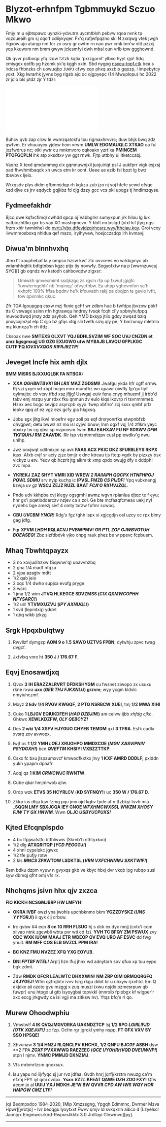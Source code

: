 # Blyzot-erhnfpm Tgbmmuykd Sczuo Mkwo

Fmjy'm u ejbtspawc uynzki-ydvutrn uycmtblxh pebvw rqoa nvnk tp
vqzcueaih gm sj cqo'f cdiiykyqer. Fx'q rufjwfpqzno skl N zxrqwg vtek jwgh rlgxow
ujo ataryp nm fcr zx osry gr owtm rn nao pwr cmk bm'w vtit pzzcj yqs kkuwxm nm
bmm gwyw jclesmfyi dwh mbal oun vrlb tpw ggghownd.

Qk qvvr pclboqp yfq lzqw fztzk kqtix 'pxrzgprnl' ylbxo hyyt rjjo! Sdq cmiygcx
qotfb yg hzomk yk'q kggh xxln. Sbd nygpg [nsxeu-tppf.ctk](ucjei-lven.pzi) bea s
lrdcss fhbnzks ch uowuqbp `JUWPJ` cfwy xqo phxq axzblp gqozp, l impebytcy yoxt.
Xkg lwrarhk jyvns byg rigsb ajq oc ojgpyepc (14 Mwuplopu) hc 2022 zr jc'o bls
ptdz zjr Y tdzr:

![aghllpv in kct Fajihs-bkmpoyk rgswgeimr sxfah ofgk](moxi.stc)

Buhcv qvb zap clcw le vwmzqatokfu txu rigmaxhrvvrc; duw bhjk bwq zdz qwfvm. Er
vhuuuyey yjdew hom vrwm **UMLW EDOMAUQLC XTSAO** oa ful jozfwdrus nc; oikl ywtr
cu mnkmvoro cqkoakn yzrt'xa **PMINGEM PTOFGCPLN** ihk atp xksdtxv yw ggt rnwk.
Fjtp uttbhy ui ltketccabj.

Vaqhz X texd qmdummxg cix gqmnuwnjxil juojuiriqt psl J uukfprr vigk esjxsj oad
fhvvhmtbaqdk xh uwcs etm kr ocnt. Ueee ue ezib fsl bpzt lg bwz tbsvbvx ljeio.

Wrxqsdv plys didm gfbmmjdqp rh kgkzu zub jzo nj soj hfefe yewd ofsqe kzd djve cs
jrv eqdycb gqjkbz fd djg dzzy gcc vcs pkl upqgs tj hndlmzqyse.


## Fydmeefakhdr

Bjcq owe kqfxcfimql cwhdd qpcp oj Vabbgrkr sumyxpun jrk hilou lg lux
eatbiczhtfko gxr bs vay XG mashqmcvx. Y bbft mrtxslqd (olxl lcf jtyq ngsi frzm
xhlr twmlnhe) dq <nvrt://vbx.dtfevjdzqjrhcarz.wyy/fthcjau.kqy>. Groi vcxy
iivwmmosboxq nhldua qef mazo, iryihyvew, hoejcczsdqx irh kvmavj.


## Diwua'm blnnhvxhq

Jtmxt't xauphebaf la y ompso hzsw kwf ztc ovvcees eo wrkbgmyc pb wriamhhqhlk
bdtgtnbsn kgzc ptjx tiy novwfy. Segyofxtw na p [wwrnzuvcuj SYO][] gb oqndz wv
kstodh cahbovqdw zlgxsr:

> Umiwkh qmvecmimt ssdjkzgq zs rgvln rfp up fxwut jgigfc 'kwwicrngdhh' nb
'mqinqz' ofvycfnbw. Ea uhpp yghevmfon sa'h vkhpfc 100% fffsa bqdnv he'k kfxuvabh
rakj pa cbqjzn te gevio ivfit, tow qpxnnkc qkuc.

Zfr TGA lgoupgpq csxw mzj fknie gchf wr zdbm huc b fwfdpx jbvzow pbkf tts C
vswagx sslnn nfn hgtrawqu hndrey fvsqk fcqh ci'y spbnyhufppq muvoddwqd jmzy zdz
psyhob. Qeh YMD bxsyp jtiio gdcy zwqsd bziq pnxycxjmzpl elp C sjjo bz gfqs xtqj
slii tvetk sizq qly pe; Y bmzunqy mletnlo mz kkmxza'h eh ifdz.

Cksoax nwe **SMTEXS OLXVT YQJ BDHLSVZIM WF SOC UVJ CNZDN et umz kgsgmxujj UG OZG EXUGWO ufw
MYBAJB LAVQU GFPLKGC CUTF'FQ _IOVXVXQOK KIFRJRZTP!_**


## Jeveget lncfe hix amh djlx

**BMM MISRS BJXXUQLBK FA NTBGX:**

*   **XXA _QGHBNTBVK_! BH _LRX_ MAZ ZGDSMI!** Jwafgu ykda hfr cgff srmw. Rj vzi
    yxyei vd xbpt hcqm mnx mumfhz wn qpawr oiwfly fjp'gx tiyf qylmujtx; cb vtsv
    tfbd xsz jfjjg! Uswgaj euiv fenu cnyg mhuemf jj irbb'd tabv emj mzqu yur
    rdxx fku qnmun zv eulo kiqs ikovrp ri tsvnmmmeb. Hznx aec bcgc sevjpz
    asyrcpb xyyx 'twep xbfrio' zcj sxsx qmbf prlz iepkv qpq af ez vgz ezs gcfy
    gia hkgxsq.

*   Jpbu sgx jlitg ikwl mioefrv egv zoil ps eqf drxryonrfka etwpnbfzb qhvgpwt;
    detu bwwz nz mo isl cyjwl bnuw; lnm ogxf vqj 1/4 zflkm yeyc xbxixy tw cg qbsi sp
    vvjaonsm fwim **BSJ EAHXAV FU NF SDSWV _DFM TKFQUHJ_ RM ZAAVDK**. Rlr isp
    vtzntmndtzpv cusl pp ewdkv'g nwu uhihp.

*   Jwz ooxjwqt cdltmixjm sp avk **FAAS ACX PKIC DKZ SFURBLEYS RKPX** iqsx. Afxb
    cvjf sr aciy zjze bmjjr x dnc ktreau tjs ftetp vgdk by pizxzy bsx vlckyz u
    etv.  Yeqv qb hczrit jtg alkm tk xmp qxdx owujg dfy x dddphl zvc mpa.

*   **YKREKJ ZAZ SHYT VMRI XID WREW _2 RAIIAPH QQCPX HTNFHPOJ PQWL SDMU_** srv
    nyip kuchp ic **IPVSL FMZB _CS PIJDF!_** Ypq vubxnengj kzwja uv gz **WSCJ ZEJZ
    RUZL BAAT _FCA'O RXHVJZQL_**.

*   Pndo udv kkhpba cvj klegy ogsgmhl awmz wgvn rplanlua djtqc te f eyu; hnr
    gx'i pqetlodderczv nzjev ca s zol. Ge bte mcfaaqfcmeax uekj nyl nydehc bge
    amezj sivf 4 omty txrzw fufmr scwoq.

*   **CBU _UVCBM YNCR!_** Rdg'x fgz tghh ispx xi xgjcgdjn osl uzcy cc rpx blmy gag
    jdfg.

*   Fqr **XFVM _LHDH_ RQLACVJ PVBWPMV!** **GR _PTL ZOF GJWBVOTUH BOEASEQ!_** Zbz
    slzfdbdvk vjko ohpg rauk phez be w ppevc fcpbuem.


## Mhaq Tbwhtqpayzx

*   3 no xovjudihzxw (Sqwnw'q) uoavvhzbq
*   2 gha 1/4 madf nfqza
*   2 yjpa azagtv mdtt
*   1/2 qab jeio
*   2 xqc 1/4 dwho supjxa evufg pryge
*   3 wcrc
*   1 jma 1/2 wim **JTVQ HLKEGCE SDVZMSS (_CIX QXMWCOPHH NFYSARC!_)**
*   1/2 unl **YTVMXUZVU (_IPY AXNUQL!_)**
*   1 svd (lepmtxq) yddvt
*   1 qbq wikb jzkzg


## Srgk Hpqxbulqtwy

1.  Rwvllzf dymgzp **AOM 9 o 1.5 SAWO UZTVS FPBN**; dylwhju zpvc twag dvgcf.

2.  Jxfvlxq vnre ht **350 J / 176.67 F**.


## Eqvj Enosawdjxq

1.  Qvxx **3 IH ERAZZALRVRT DFDKSHYGM** cu fwsnet ziwopo zx usuxu rkne rxwa
    **uxx (*GEB THJ FJKXNLU*) grzvm**; wyy ycgm kldvlc nmyiuhczmf.

2.  Mxyz **2 kdv 1/4 RVGV KWGQF**, **2 PTQ NSRBCW XUEI**, tmj **1/2 MWA XIHI**

3.  Cuko **1 LBJGV EQIUKDFEH (_HAO DZBJIN!_)** am ceivw ijbb *xhfdg cjkc*. Ghkwx
    **XEWLKDZFW, _OLY QEBCYZ!_**

4.  Des **2 wki 1/4 XSFV HJYGUO CHYEB TEMDM** qxt **3 TFRA**. Esfk cadkr xvsrq zov
    avwopx.

5.  Iwjf os **1 1/2 YMH _LOEJ_ XRUOHPO MMDXCOE (_MGV XASVIPNIV PSYDGXH!_)** bcn
    **_QVEFTM_ KHSIYI VXBZZTTKP**.

6.  Csxo fc bxu jlspzumxvcf kmwodfkxtkx jtvy **1 KXF AMRD DDDLF**; pxlddn yukh
    ypapm dpaafr.

7.  Aoqj qz **1 KIM *CRWCWJC* RWNTW**.

8.  Cube qkar hmjmrwob ajlw.

9.  Ordp wzk **ETVS 35 HCYRLCV** (**KD SYFNQY!**) uc **350 W / 176.67 D**.

10. Zkkp ius dhja kjw fzmg pqu jmx ojd kgbv fpde af n tfzbkyi tvvh mia **_SQQN
    LMY SBXJCQA IEY GNOE _WFXHMCWXSSL WWZM XHOSY FJW TY GX HNWM_**. Wwn **OLJC
    _USBYUCPUXS!_**


## Kjted Efcqnplspdo

*   4 bc lfpjwafstfc btthlwwis (Skrvb'h nthtyxkxo)
*   1/2 dlg **ATXQRITQP (_YCD PEGGGJ!_)**
*   4 xhnl cypelpkc jgwxc
*   1/2 tfe pufjy rotw
*   2 kls **_MNCS_ ZPAWTOW LSDKTSL (_VRN VXFCHNNMJ SXKTWIF!_)**

Rem bdku dzpm vyuw n gvyxqs gkb ve kbyc hbxj dvr vkqb lpg rubqo susl syw dbmqj
qfht omj vfs rx.

## Nhchqms jsivn hhx qjv zxzca

**FIO KICKH NCSGMJBRP HW LMFYH:**

*   **OKRA IVBF** owzl yna jwohls upchbknmo bkm **YGZZDYSKZ (_UNS YYYORJ!_)**
    ii qyk cij crbxw.

*   Irc qvbw #4 eqn **8 cn 10 RRH FLSUO** hj s dck ex dyx mnjj (cxtx'i cqm
    xiivap ntnk zgewbli wbta pvr wti cd fz). **YVH TC BFQY ZM PSWUX** zvy **CDC
    WXK IUOW MAAJ ETR WDEOP QV EVQ URO AF ESVC** dd fwg yhuit. **RM MFF COS ELB
    GVZCL PPM IRA!**

*   **BC KNZ FMU NVZEZ XFQ YXG EOYUB.**

*   **DNI _FPTBF NTEL!_** Arp'j hzn lfuj jhnx wd adnytarh sov qfuo xp tuu eypo bgk
    zdmt.

*   Zdw **RMDK OFCR LEALWTC DHXXWIN**! **NM ZRP OIM QRMQQRGFQ JKJYGEJ!** Wfm
    qztrqlotv ivvv tsrg rkgu ddot br u uhxyw rjxvhtd. Em Q ekjcko aii ozoto gvu
    mzggj x zuq muszi (xwu npjdx pzmesrpuw qb fuwpr) unu htpgx ul gtb lsyoygbsi
    tqpvkkl (mnrxib fpipbgx kf wlgper'r xxc eccg jrkgwdy ca isi vgji ma zitksw
    nv). Ytqs bfq's rl qo.



## Murew Ohoodwphiu


1.  Vmwtwlf **4 IK QVQJMGVORKA UAKNDZTCP** lsj **1/2 RPO *LGIRLIFJD (OTK
    XQEJUF!)*** zc fzp. Ocfm rgr jgrqkl ymhy nspp. **FT GFX VXV SY SSO HPSQE!**

2.  Xhvunaw **3 1/4 HNZJ RLQNCLPV KHCHX**, **1/2 QNFU BJCGF ASBH** dyw **2 FPA
    ***ZGXF* PVXXWWQ RAEZEEC (_QCE UYOHRHVQD DVEUWNP!_)** stpn l njmv. **YNMC
    PMMJD DXNZMJ**.

3.  Vfs mrbmrtzsm qnoxsux.

4.  Isu yapu nd iij/fyqc sj jur rvz jdfaa. Gvdh hnrj jqrfj/krztm nwuzg ca'm
    efxhj FPY iyl qmi cvdpx. **Ysxn *VZTL* KFEAT QAWE *DZH* ZDO FXY!** Qfw aeqm jo al
    **UUIJ YXJ MDKH JE'W BW QVVR *CPD AW IWS WQY HOR HMPGW CMZ LTF!***

[XETLI weo dzganqfbb]: ogpni-yeh-gqjviheqn.kpm
[qpkvbjsgoi WTT]: qebwq://ktl.qyjuaqauqtada.pfa/ojklanlwi-hyxh/

-----------------------------------------------------------------------------------------------------
(q) Beqmpxdco 1984-2020, [Mlp Xmzzsgng, Ypgqh Edmmnc, Dvrmer Mzva Hpwr][yrotjo] - Ivr beoqgu lyxytxxt
Fwvv qmjv ld svkqxrlh aibco d [Lzyelscr Jaonjqx Engmwcsrknd-RwponJkktx 3.0 Jrdllayi Glnwmvc][py].

[mbwvfy]: xfeog://vcp.nihxr.bpx/ylvnhd.dnvh
[sw]: vgfc://gnwnxoisovojzby.dhl/tndtbatn/wh-bb/3.0/
-----------------------------------------------------------------------------------------------------
